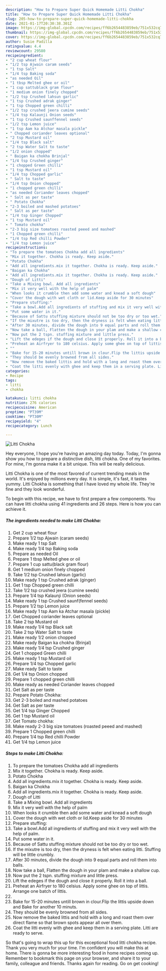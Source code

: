 ```yaml
---
description: "How to Prepare Super Quick Homemade Litti Chokha"
title: "How to Prepare Super Quick Homemade Litti Chokha"
slug: 205-how-to-prepare-super-quick-homemade-litti-chokha
date: 2021-01-17T20:30:38.301Z
image: https://img-global.cpcdn.com/recipes/ff6b2654483859eb/751x532cq70/litti-chokha-recipe-main-photo.jpg
thumbnail: https://img-global.cpcdn.com/recipes/ff6b2654483859eb/751x532cq70/litti-chokha-recipe-main-photo.jpg
cover: https://img-global.cpcdn.com/recipes/ff6b2654483859eb/751x532cq70/litti-chokha-recipe-main-photo.jpg
author: Susie Padilla
ratingvalue: 4.4
reviewcount: 29580
recipeingredient:
- "2 cup wheat flour"
- "1/2 tsp Ajwain caram seeds"
- "1 tsp Salt"
- "1/4 tsp Baking soda"
- "as needed Oil"
- "1 tbsp Melted ghee or oil"
- "1 cup sattublack gram flour"
- "1 medium onion finely chopped"
- "1/2 tsp Crushed lahsun garlic"
- "1 tsp Crushed adrak ginger"
- "1 tsp Chopped green chilli"
- "1/2 tsp crushed jeera cumine seeds"
- "1/4 tsp Kalaunji Onion seeds"
- "1 tsp Crushed saunffennel seeds"
- "1/2 tsp Lemon juice"
- "1 tsp Aam ka Atchar masala pickle"
- " Chopped coriander leaves optional"
- "2 tsp Mustard oil"
- "1/4 tsp Black salt"
- "2 tsp Water Salt to taste"
- "1/2 onion chopped"
- " Baigan ka chokha Brinjal"
- "1/4 tsp Crushed ginger"
- "1 chopped Green chilli"
- "1 tsp Mustard oil"
- "1/4 tsp Chopped garlic"
- " Salt to taste"
- "1/4 tsp Onion chopped"
- "1 chopped green chilli"
- "as needed Coriander leaves chopped"
- " Salt as per taste"
- " Potato Chokha"
- "2-3 boiled and mashed potatoes"
- " Salt as per taste"
- "1/4 tsp Ginger Chopped"
- "1 tsp Mustard oil"
- " Tomato chokha"
- "2-3 big size tomatoes roasted peeed and mashed"
- "1 Chopped green chilli"
- "1/4 tsp Red chilli Powder"
- "1/4 tsp Lemon juice"
recipeinstructions:
- "To prepare the tomatoes Chokha add all ingredients"
- "Mix it together. Chokha is ready. Keep aside."
- "Potato Chokha"
- "Add all ingredients.mix it together. Chokha is ready. Keep aside."
- "Baigan ka Chokha"
- "Add all ingredients.mix it together. Chokha is ready. Keep aside."
- "Dough of Litti"
- "Take a Mixing bowl. Add all ingredients"
- "Mix it very well with the help of palm"
- "When looks it crumble then add some water and knead a soft dough"
- "Cover the dough with wet cloth or lid.Keep aside for 30 minutes"
- "Prepare stuffing:"
- "Take a bowl.Add all ingredients of stuffing and mix it very well with the help of palm."
- "Put some water in it."
- "Because of Sattu stuffing mixture should not be too dry or too wet."
- "If the mixutre is too dry, then the dryness is felt when eating litti. Stuffing will be little crumbly."
- "After 30 minutes, divide the dough into 9 equal parts and roll them into balls."
- "Now take a ball, Flatten the dough in your plam and make a shallow cup."
- "Now put the 2 tspn. stuffing mixture and little press."
- "Lift the edeges if the dough and close it properly. Roll it into a ball."
- "Preheat an Airfryer to 180 celsius. Apply some ghee on top of littis. Arrange one batch of littis."
- ""
- "Bake for 15-20 minutes untill brown in clour.Flip the littis upside down and Bake for another 10 minuts."
- "They should be evenly browned from all sides."
- "Now remove the baked littis and hold with a long and roast them over direct flame so that brown spots appear all over them."
- "Coat the litti evenly with ghee and keep them in a serving plate. Litti are ready to serve."
categories:
- Recipe
tags:
- litti
- chokha

katakunci: litti chokha 
nutrition: 276 calories
recipecuisine: American
preptime: "PT39M"
cooktime: "PT30M"
recipeyield: "4"
recipecategory: Lunch

---
```



![Litti Chokha](https://img-global.cpcdn.com/recipes/ff6b2654483859eb/751x532cq70/litti-chokha-recipe-main-photo.jpg)

Hey everyone, I hope you're having an amazing day today. Today, I'm gonna show you how to prepare a distinctive dish, litti chokha. One of my favorites. For mine, I'm gonna make it a bit unique. This will be really delicious.

Litti Chokha is one of the most favored of current trending meals in the world. It's enjoyed by millions every day. It is simple, it's fast, it tastes yummy. Litti Chokha is something that I have loved my whole life. They're fine and they look wonderful.




To begin with this recipe, we have to first prepare a few components. You can have litti chokha using 41 ingredients and 26 steps. Here is how you can achieve it.

<!--inarticleads1-->

##### The ingredients needed to make Litti Chokha:

1. Get 2 cup wheat flour
1. Prepare 1/2 tsp Ajwain (caram seeds)
1. Make ready 1 tsp Salt
1. Make ready 1/4 tsp Baking soda
1. Prepare as needed Oil
1. Prepare 1 tbsp Melted ghee or oil
1. Prepare 1 cup sattu(black gram flour)
1. Get 1 medium onion finely chopped
1. Take 1/2 tsp Crushed lahsun (garlic)
1. Make ready 1 tsp Crushed adrak (ginger)
1. Get 1 tsp Chopped green chilli
1. Take 1/2 tsp crushed jeera (cumine seeds)
1. Prepare 1/4 tsp Kalaunji (Onion seeds)
1. Make ready 1 tsp Crushed saunf(fennel seeds)
1. Prepare 1/2 tsp Lemon juice
1. Make ready 1 tsp Aam ka Atchar masala (pickle)
1. Get  Chopped coriander leaves optional
1. Take 2 tsp Mustard oil
1. Make ready 1/4 tsp Black salt
1. Take 2 tsp Water Salt to taste
1. Make ready 1/2 onion chopped
1. Make ready  Baigan ka chokha (Brinjal)
1. Make ready 1/4 tsp Crushed ginger
1. Get 1 chopped Green chilli
1. Make ready 1 tsp Mustard oil
1. Prepare 1/4 tsp Chopped garlic
1. Make ready  Salt to taste
1. Get 1/4 tsp Onion chopped
1. Prepare 1 chopped green chilli
1. Make ready as needed Coriander leaves chopped
1. Get  Salt as per taste
1. Prepare  Potato Chokha:
1. Get 2-3 boiled and mashed potatoes
1. Get  Salt as per taste
1. Get 1/4 tsp Ginger Chopped
1. Get 1 tsp Mustard oil
1. Get  Tomato chokha:
1. Make ready 2-3 big size tomatoes (roasted peeed and mashed)
1. Prepare 1 Chopped green chilli
1. Prepare 1/4 tsp Red chilli Powder
1. Get 1/4 tsp Lemon juice




<!--inarticleads2-->

##### Steps to make Litti Chokha:

1. To prepare the tomatoes Chokha add all ingredients
1. Mix it together. Chokha is ready. Keep aside.
1. Potato Chokha
1. Add all ingredients.mix it together. Chokha is ready. Keep aside.
1. Baigan ka Chokha
1. Add all ingredients.mix it together. Chokha is ready. Keep aside.
1. Dough of Litti
1. Take a Mixing bowl. Add all ingredients
1. Mix it very well with the help of palm
1. When looks it crumble then add some water and knead a soft dough
1. Cover the dough with wet cloth or lid.Keep aside for 30 minutes
1. Prepare stuffing:
1. Take a bowl.Add all ingredients of stuffing and mix it very well with the help of palm.
1. Put some water in it.
1. Because of Sattu stuffing mixture should not be too dry or too wet.
1. If the mixutre is too dry, then the dryness is felt when eating litti. Stuffing will be little crumbly.
1. After 30 minutes, divide the dough into 9 equal parts and roll them into balls.
1. Now take a ball, Flatten the dough in your plam and make a shallow cup.
1. Now put the 2 tspn. stuffing mixture and little press.
1. Lift the edeges if the dough and close it properly. Roll it into a ball.
1. Preheat an Airfryer to 180 celsius. Apply some ghee on top of littis. Arrange one batch of littis.
1. 
1. Bake for 15-20 minutes untill brown in clour.Flip the littis upside down and Bake for another 10 minuts.
1. They should be evenly browned from all sides.
1. Now remove the baked littis and hold with a long and roast them over direct flame so that brown spots appear all over them.
1. Coat the litti evenly with ghee and keep them in a serving plate. Litti are ready to serve.




So that's going to wrap this up for this exceptional food litti chokha recipe. Thank you very much for your time. I'm confident you will make this at home. There is gonna be more interesting food in home recipes coming up. Remember to bookmark this page on your browser, and share it to your family, colleague and friends. Thanks again for reading. Go on get cooking!
